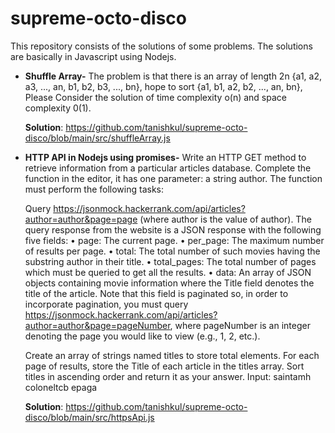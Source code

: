 # supreme-octo-disco 
This repository consists of the solutions of some problems. The solutions are basically in Javascript using Nodejs.
- **Shuffle Array-**
    The problem is that there is an array of length 2n {a1, a2, a3, ..., an, b1, b2, b3, ..., bn}, hope to sort {a1, b1, a2, b2, ..., an, bn}, Please Consider the       solution of time complexity o(n) and space complexity 0(1).
    
    **Solution**: https://github.com/tanishkul/supreme-octo-disco/blob/main/src/shuffleArray.js
   
- **HTTP API in Nodejs using promises-**
    Write an HTTP GET method to retrieve information from a particular articles database. Complete the function in the editor, it has one parameter: a string           author. The function must perform the following tasks:

    Query https://jsonmock.hackerrank.com/api/articles?author=author&page=page (where author is the value of author). The query response from the website is a JSON     response with the following five fields:
  •   page: The current page.
  •   per_page: The maximum number of results per page.
  •   total: The total number of such movies having the substring author in their title.
  •   total_pages: The total number of pages which must be queried to get all the results.
    • data: An array of JSON objects containing movie information where the Title field denotes the title of the article. Note that this field is paginated so, in         order to incorporate pagination, you must query https://jsonmock.hackerrank.com/api/articles?author=author&page=pageNumber, where pageNumber is an
      integer denoting the page you would like to view (e.g., 1, 2, etc.).

    Create an array of strings named titles to store total elements. For each page of results, store the Title of each article in the titles array. Sort titles in       ascending order and return it as your answer.
    Input:  saintamh
            coloneltcb
            epaga
    
    **Solution**: https://github.com/tanishkul/supreme-octo-disco/blob/main/src/httpsApi.js

